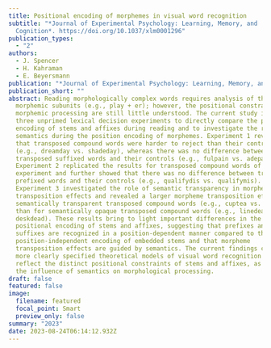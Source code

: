 ```yaml
---
title: Positional encoding of morphemes in visual word recognition
subtitle: "*Journal of Experimental Psychology: Learning, Memory, and
  Cognition*. https://doi.org/10.1037/xlm0001296"
publication_types:
  - "2"
authors:
  - J. Spencer
  - H. Kahraman
  - E. Beyersmann
publication: "*Journal of Experimental Psychology: Learning, Memory, and Cognition*"
publication_short: ""
abstract: Reading morphologically complex words requires analysis of their
  morphemic subunits (e.g., play + er); however, the positional constraints of
  morphemic processing are still little understood. The current study involved
  three unprimed lexical decision experiments to directly compare the positional
  encoding of stems and affixes during reading and to investigate the role of
  semantics during the position encoding of morphemes. Experiment 1 revealed
  that transposed compound words were harder to reject than their controls
  (e.g., dreamday vs. shadeday), whereas there was no difference between
  transposed suffixed words and their controls (e.g., fulpain vs. adepain).
  Experiment 2 replicated the results for transposed compound words of the first
  experiment and further showed that there was no difference between transposed
  prefixed words and their controls (e.g., qualifydis vs. qualifymis).
  Experiment 3 investigated the role of semantic transparency in morpheme
  transposition effects and revealed a larger morpheme transposition effect for
  semantically transparent transposed compound words (e.g., cuptea vs. taptea)
  than for semantically opaque transposed compound words (e.g., linedead vs.
  deskdead). These results bring to light important differences in the
  positional encoding of stems and affixes, suggesting that prefixes and
  suffixes are recognized in a position-dependent manner compared to the
  position-independent encoding of embedded stems and that morpheme
  transposition effects are guided by semantics. The current findings call for
  more clearly specified theoretical models of visual word recognition that
  reflect the distinct positional constraints of stems and affixes, as well as
  the influence of semantics on morphological processing.
draft: false
featured: false
image:
  filename: featured
  focal_point: Smart
  preview_only: false
summary: "2023"
date: 2023-08-24T06:14:12.932Z
---
```

